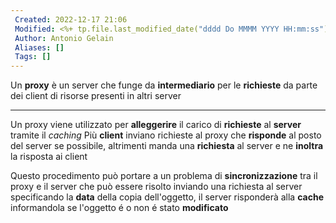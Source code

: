 ```yaml
---
 Created: 2022-12-17 21:06
 Modified: <%+ tp.file.last_modified_date("dddd Do MMMM YYYY HH:mm:ss") %>
 Author: Antonio Gelain
 Aliases: []
 Tags: []
---
```


Un **proxy** è un server che funge da **intermediario** per le **richieste** da parte dei client di risorse presenti in altri server

---

Un proxy viene utilizzato per **alleggerire** il carico di **richieste** al **server** tramite il *caching*
Più **client** inviano richieste al proxy che **risponde** al posto del server se possibile, altrimenti manda una **richiesta** al server e ne **inoltra** la risposta ai client

Questo procedimento può portare a un problema di **sincronizzazione** tra il proxy e il server che può essere risolto inviando una richiesta al server specificando la **data** della copia dell'oggetto, il server risponderà alla **cache** informandola se l'oggetto é o non é stato **modificato**